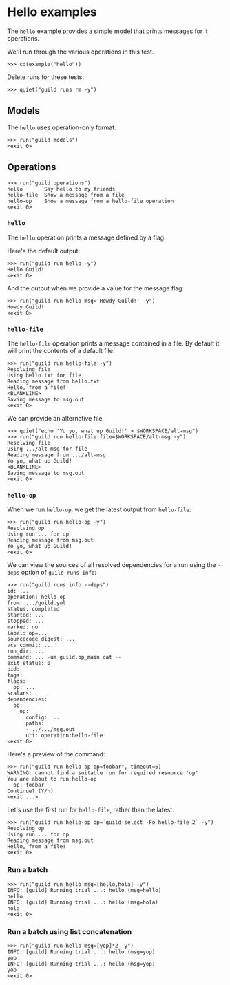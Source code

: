 # Hello examples

The `hello` example provides a simple model that prints messages for
it operations.

We'll run through the various operations in this test.

    >>> cd(example("hello"))

Delete runs for these tests.

    >>> quiet("guild runs rm -y")

## Models

The `hello` uses operation-only format.

    >>> run("guild models")
    <exit 0>

## Operations

    >>> run("guild operations")
    hello       Say hello to my friends
    hello-file  Show a message from a file
    hello-op    Show a message from a hello-file operation
    <exit 0>

### `hello`

The `hello` operation prints a message defined by a flag.

Here's the default output:

    >>> run("guild run hello -y")
    Hello Guild!
    <exit 0>

And the output when we provide a value for the message flag:

    >>> run("guild run hello msg='Howdy Guild!' -y")
    Howdy Guild!
    <exit 0>

### `hello-file`

The `hello-file` operation prints a message contained in a file. By
default it will print the contents of a default file:

    >>> run("guild run hello-file -y")
    Resolving file
    Using hello.txt for file
    Reading message from hello.txt
    Hello, from a file!
    <BLANKLINE>
    Saving message to msg.out
    <exit 0>

We can provide an alternative file.

    >>> quiet("echo 'Yo yo, what up Guild!' > $WORKSPACE/alt-msg")
    >>> run("guild run hello-file file=$WORKSPACE/alt-msg -y")
    Resolving file
    Using .../alt-msg for file
    Reading message from .../alt-msg
    Yo yo, what up Guild!
    <BLANKLINE>
    Saving message to msg.out
    <exit 0>

### `hello-op`

When we run `hello-op`, we get the latest output from `hello-file`:

    >>> run("guild run hello-op -y")
    Resolving op
    Using run ... for op
    Reading message from msg.out
    Yo yo, what up Guild!
    <exit 0>

We can view the sources of all resolved dependencies for a run using
the `--deps` option of `guild runs info`:

    >>> run("guild runs info --deps")
    id: ...
    operation: hello-op
    from: .../guild.yml
    status: completed
    started: ...
    stopped: ...
    marked: no
    label: op=...
    sourcecode_digest: ...
    vcs_commit: ...
    run_dir: ...
    command: ... -um guild.op_main cat --
    exit_status: 0
    pid:
    tags:
    flags:
      op: ...
    scalars:
    dependencies:
      op:
        op:
          config: ...
          paths:
          - ../.../msg.out
          uri: operation:hello-file
    <exit 0>

Here's a preview of the command:

    >>> run("guild run hello-op op=foobar", timeout=5)
    WARNING: cannot find a suitable run for required resource 'op'
    You are about to run hello-op
      op: foobar
    Continue? (Y/n)
    <exit ...>

Let's use the first run for `hello-file`, rather than the latest.

    >>> run("guild run hello-op op=`guild select -Fo hello-file 2` -y")
    Resolving op
    Using run ... for op
    Reading message from msg.out
    Hello, from a file!
    <exit 0>

### Run a batch

    >>> run("guild run hello msg=[hello,hola] -y")
    INFO: [guild] Running trial ...: hello (msg=hello)
    hello
    INFO: [guild] Running trial ...: hello (msg=hola)
    hola
    <exit 0>

### Run a batch using list concatenation

    >>> run("guild run hello msg=[yop]*2 -y")
    INFO: [guild] Running trial ...: hello (msg=yop)
    yop
    INFO: [guild] Running trial ...: hello (msg=yop)
    yop
    <exit 0>
